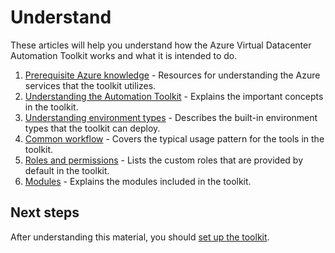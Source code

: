 # Understand

These articles will help you understand how the Azure Virtual Datacenter Automation Toolkit works and what it is intended to do.

1. [Prerequisite Azure knowledge](azure.md) - Resources for understanding the Azure services that the toolkit utilizes.
1. [Understanding the Automation Toolkit](toolkit.md) - Explains the important concepts in the toolkit.
1. [Understanding environment types](environment-types.md) - Describes the built-in environment types that the toolkit can deploy.
1. [Common workflow](workflow.md) - Covers the typical usage pattern for the tools in the toolkit.
1. [Roles and permissions](roles.md) - Lists the custom roles that are provided by default in the toolkit.
1. [Modules](modulse.md) - Explains the modules included in the toolkit.

## Next steps

After understanding this material, you should [set up the toolkit](../setup/readme.md).
